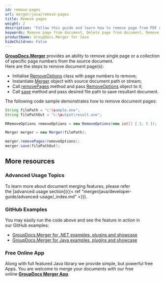 ```yaml
---
id: remove-pages
url: merger/java/remove-pages
title: Remove pages
weight: 2
description: "Follow this guide and learn how to remove page from PDF or Word document, delete worksheet from Excel file or remove slides from PowerPoint presentations with GroupDocs.Merger for Java API."
keywords: Remove page from document, Delete page from document, Remove page, Delete page
productName: GroupDocs.Merger for Java
hideChildren: False
---
```

[**GroupDocs.Merger**](https://products.groupdocs.com/merger/java) provides an ability to remove single page or a collection of specific page numbers from the source document.   
Here are the steps to remove document page(s):

*   Initialise [RemoveOptions](https://apireference.groupdocs.com/java/merger/com.groupdocs.merger.domain.options/RemoveOptions) class with page numbers to remove;
*   Instantiate [Merger](https://apireference.groupdocs.com/java/merger/com.groupdocs.merger/Merger) object with source document path or stream;
*   Call [removePages](https://apireference.groupdocs.com/java/merger/com.groupdocs.merger/Merger#removePages(com.groupdocs.merger.domain.options.interfaces.IRemoveOptions)) method and pass [RemoveOptions](https://apireference.groupdocs.com/java/merger/com.groupdocs.merger.domain.options/RemoveOptions) object to it;
*   Call [save](https://apireference.groupdocs.com/java/merger/com.groupdocs.merger/Merger#save(java.lang.String)) method and pass desired file path to save resultant document.

The following code sample demonstrates how to remove document pages:

```java
String filePath = "c:\sample.one";
String filePathOut = "c:\output\result.one";

RRemoveOptions removeOptions = new RemoveOptions(new int[] { 3, 5 });

Merger merger = new Merger(filePath);

merger.removePages(removeOptions);
merger.save(filePathOut);

```

## More resources
### Advanced Usage Topics 
To learn more about document merging features, please refer the [advanced usage section]({{< ref "merger/java/developer-guide/advanced-usage/_index.md" >}}).

### GitHub Examples 
You may easily run the code above and see the feature in action in our GitHub examples:
*   [GroupDocs.Merger for .NET examples, plugins and showcase](https://github.com/groupdocs-merger/GroupDocs.Merger-for-.NET)    
*   [GroupDocs.Merger for Java examples, plugins and showcase](https://github.com/groupdocs-merger/GroupDocs.Merger-for-Java)

### Free Online App 
Along with full featured Java library we provide simple, but powerful free Apps.
You are welcome to merge your documents with our free online **[GroupDocs Merger App](https://products.groupdocs.app/merger)**.
